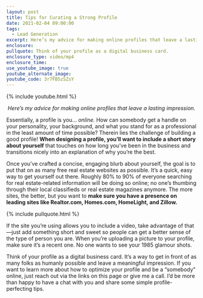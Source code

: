 ```yaml
---
layout: post
title: Tips for Curating a Strong Profile
date: 2021-02-04 09:00:00
tags:
  - Lead Generation
excerpt: Here’s my advice for making online profiles that leave a lasting impression.
enclosure:
pullquote: Think of your profile as a digital business card.
enclosure_type: video/mp4
enclosure_time:
use_youtube_image: true
youtube_alternate_image:
youtube_code: 3r7FB5zSZsY
---
```


{% include youtube.html %}

<p style="text-align: center;"><em>Here’s my advice for making online profiles that leave a lasting impression.</em></p>


Essentially, a profile is you… *online.* How can somebody get a handle on your personality, your background, and what you stand for as a professional in the least amount of time possible? Therein lies the challenge of building a good profile\! **When designing a profile, you’ll want to include a short story about yourself** that touches on how long you’ve been in the business and transitions nicely into an explanation of why you’re the best.&nbsp;

Once you’ve crafted a concise, engaging blurb about yourself, the goal is to put that on as many free real estate websites as possible. It’s a quick, easy way to get yourself out there. Roughly 80% to 90% of everyone searching for real estate-related information will be doing so online; no one’s thumbing through their local classifieds or real estate magazines anymore. The more sites, the better, but you want to **make sure you have a presence on leading sites like Realtor.com, Homes.com, HomeLight, and Zillow.&nbsp;**

{% include pullquote.html %}

If the site you’re using allows you to include a video, take advantage of that—just add something short and sweet so people can get a better sense of the type of person you are. When you’re uploading a picture to your profile, make sure it’s a recent one. No one wants to see your 1985 glamour shots.&nbsp;

Think of your profile as a digital business card. It’s a way to get in front of as many folks as humanly possible and leave a meaningful impression. If you want to learn more about how to optimize your profile and be a “somebody” online, just reach out via the links on this page or give me a call. I’d be more than happy to have a chat with you and share some simple profile-perfecting tips.
